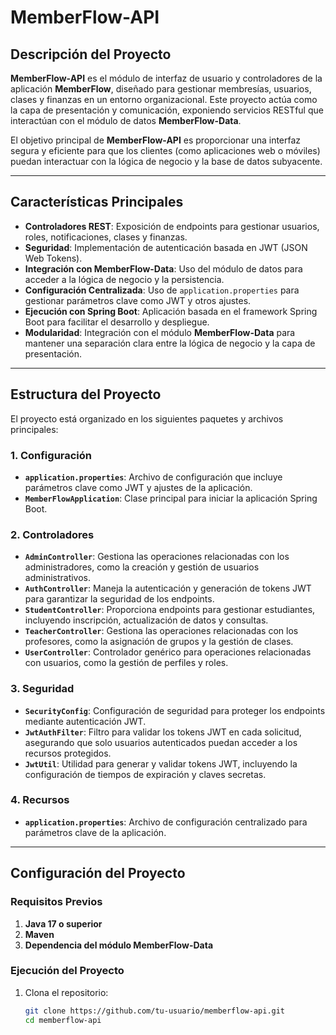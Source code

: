 # MemberFlow-API

## Descripción del Proyecto

**MemberFlow-API** es el módulo de interfaz de usuario y controladores de la aplicación **MemberFlow**, diseñado para gestionar membresías, usuarios, clases y finanzas en un entorno organizacional. Este proyecto actúa como la capa de presentación y comunicación, exponiendo servicios RESTful que interactúan con el módulo de datos **MemberFlow-Data**.

El objetivo principal de **MemberFlow-API** es proporcionar una interfaz segura y eficiente para que los clientes (como aplicaciones web o móviles) puedan interactuar con la lógica de negocio y la base de datos subyacente.

---

## Características Principales

- **Controladores REST**: Exposición de endpoints para gestionar usuarios, roles, notificaciones, clases y finanzas.
- **Seguridad**: Implementación de autenticación basada en JWT (JSON Web Tokens).
- **Integración con MemberFlow-Data**: Uso del módulo de datos para acceder a la lógica de negocio y la persistencia.
- **Configuración Centralizada**: Uso de `application.properties` para gestionar parámetros clave como JWT y otros ajustes.
- **Ejecución con Spring Boot**: Aplicación basada en el framework Spring Boot para facilitar el desarrollo y despliegue.
- **Modularidad**: Integración con el módulo **MemberFlow-Data** para mantener una separación clara entre la lógica de negocio y la capa de presentación.

---

## Estructura del Proyecto

El proyecto está organizado en los siguientes paquetes y archivos principales:

### 1. **Configuración**
- **`application.properties`**: Archivo de configuración que incluye parámetros clave como JWT y ajustes de la aplicación.
- **`MemberFlowApplication`**: Clase principal para iniciar la aplicación Spring Boot.

### 2. **Controladores**
- **`AdminController`**: Gestiona las operaciones relacionadas con los administradores, como la creación y gestión de usuarios administrativos.
- **`AuthController`**: Maneja la autenticación y generación de tokens JWT para garantizar la seguridad de los endpoints.
- **`StudentController`**: Proporciona endpoints para gestionar estudiantes, incluyendo inscripción, actualización de datos y consultas.
- **`TeacherController`**: Gestiona las operaciones relacionadas con los profesores, como la asignación de grupos y la gestión de clases.
- **`UserController`**: Controlador genérico para operaciones relacionadas con usuarios, como la gestión de perfiles y roles.

### 3. **Seguridad**
- **`SecurityConfig`**: Configuración de seguridad para proteger los endpoints mediante autenticación JWT.
- **`JwtAuthFilter`**: Filtro para validar los tokens JWT en cada solicitud, asegurando que solo usuarios autenticados puedan acceder a los recursos protegidos.
- **`JwtUtil`**: Utilidad para generar y validar tokens JWT, incluyendo la configuración de tiempos de expiración y claves secretas.

### 4. **Recursos**
- **`application.properties`**: Archivo de configuración centralizado para parámetros clave de la aplicación.

---

## Configuración del Proyecto

### Requisitos Previos

1. **Java 17 o superior**
2. **Maven**
3. **Dependencia del módulo MemberFlow-Data**

### Ejecución del Proyecto

1. Clona el repositorio:
   ```bash
   git clone https://github.com/tu-usuario/memberflow-api.git
   cd memberflow-api